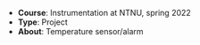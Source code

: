 - **Course**: Instrumentation at NTNU, spring 2022
- **Type**: Project
- **About**: Temperature sensor/alarm
